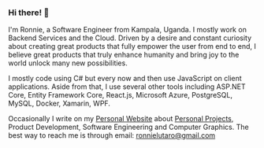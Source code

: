 ### Hi there! 👋
I'm Ronnie, a Software Engineer from Kampala, Uganda. I mostly work on Backend Services and the Cloud. Driven by a desire and constant curiosity about creating great products that fully empower the user from end to end, I believe great products that truly enhance humanity and bring joy to the world unlock many new possibilities.

I mostly code using C# but every now and then use JavaScript on client applications. Aside from that, I use several other tools including ASP.NET Core, Entity Framework Core, React.js, Microsoft Azure, PostgreSQL, MySQL, Docker, Xamarin, WPF.

Occasionally I write on my [Personal Website](https://ronnielutalo.github.io/) about [Personal Projects](https://ronnielutalo.github.io/projects/), Product Development, Software Engineering and Computer Graphics. The best way to reach me is through email: ronnielutaro@gmail.com

